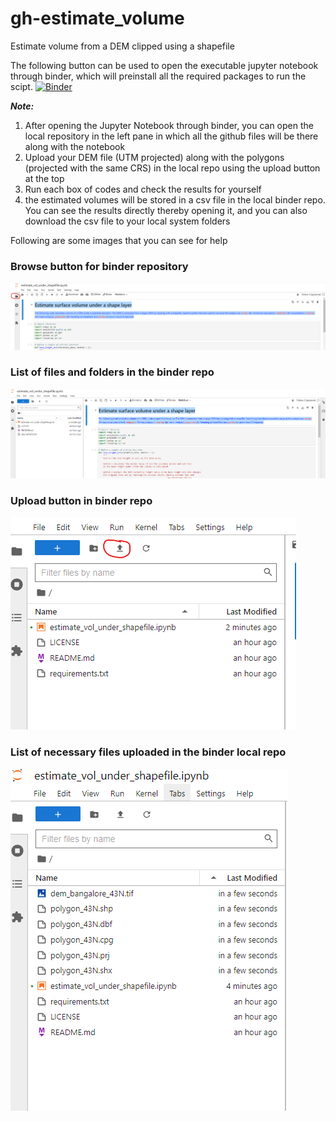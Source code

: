 # gh-estimate_volume
Estimate volume from a DEM clipped using a shapefile

The following button can be used to open the executable jupyter notebook through binder, which will preinstall all the required packages to run the scipt.
[![Binder](https://mybinder.org/badge_logo.svg)](https://mybinder.org/v2/gh/ramendra1990/gh-estimate_volume/main?labpath=estimate_vol_under_shapefile.ipynb)

***Note:***
1. After opening the Jupyter Notebook through binder, you can open the local repository in the left pane in which all the github files will be there along with the notebook
2. Upload your DEM file (UTM projected) along with the polygons (projected with the same CRS) in the local repo using the upload button at the top
3. Run each box of codes and check the results for yourself
4. the estimated volumes will be stored in a csv file in the local binder repo. You can see the results directly thereby opening it, and you can also download the csv file to your local system folders

Following are some images that you can see for help

### Browse button for binder repository
![alt text](https://github.com/ramendra1990/gh-estimate_volume/blob/main/Screenshot_for%20browse%20button.png?raw=true)

### List of files and folders in the binder repo
![alt text](https://github.com/ramendra1990/gh-estimate_volume/blob/main/Screenshot_for%20list%20of%20files.png?raw=true)

### Upload button in binder repo
![alt text](https://github.com/ramendra1990/gh-estimate_volume/blob/main/Screenshot_for%20upload%20button.png?raw=true)

### List of necessary files uploaded in the binder local repo
![alt text](https://github.com/ramendra1990/gh-estimate_volume/blob/main/Screenshot_with%20files%20uploaded.png?raw=true)




